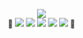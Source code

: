 
<div align="center">
  <img src="https://img.shields.io/badge/. . . Learning . . . -ffffff?style=flat-square&logo=&logoColor=black"/>
  <br>
👾 <img src="https://img.shields.io/badge/Github-000000?style=flat-square&logo=Github&logoColor=white"/> <img src="https://img.shields.io/badge/Python-3776AB?style=flat-square&logo=Python&logoColor=white"/> <img src="https://img.shields.io/badge/HTML-E34F26?style=flat-square&logo=html5&logoColor=white"/> <img src="https://img.shields.io/badge/css-1572B6?style=flat-square&logo=css3&logoColor=white"/> <img src="https://img.shields.io/badge/Java-F80000?style=flat-square&logo=Oracle&logoColor=white"/> 👾

</div>



